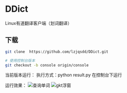 # DDict
Linux有道翻译客户端（划词翻译）

## 下载
```bash
git clone  https://github.com/lzjqsdd/DDict.git

# 使用控制台版本
git checkout -b console origin/console
```

当前版本运行：
    执行方式：python result.py
    在控制台下运行

运行效果：
![查询单词](https://github.com/lzjqsdd/DDict/blob/master/images/console.png?raw=true)
![gkt浮窗](https://github.com/lzjqsdd/DDict/blob/master/images/app.png?raw=true)
